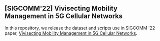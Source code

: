 ## [SIGCOMM'22] Vivisecting Mobility Management in 5G Cellular Networks

In this repository, we release the dataset and scripts use in SIGCOMM '22 paper, [Vivisecting Mobility Management in 5G Cellular Networks]().